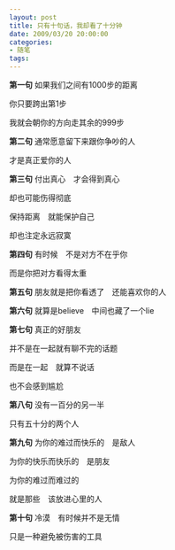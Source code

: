 ```yaml
---
layout: post
title: 只有十句话，我却看了十分钟
date: 2009/03/20 20:00:00
categories: 
- 随笔
tags: 
---
```


**第一句** 如果我们之间有1000步的距离  

你只要跨出第1步  

我就会朝你的方向走其余的999步  

**第二句** 通常愿意留下来跟你争吵的人  

才是真正爱你的人  

**第三句** 付出真心　才会得到真心  

却也可能伤得彻底  

保持距离　就能保护自己  

却也注定永远寂寞  

**第四句** 有时候　不是对方不在乎你  

而是你把对方看得太重  

**第五句** 朋友就是把你看透了　还能喜欢你的人  

**第六句** 就算是believe　中间也藏了一个lie  

**第七句** 真正的好朋友  

并不是在一起就有聊不完的话题  

而是在一起　就算不说话  

也不会感到尴尬  

**第八句** 没有一百分的另一半  

只有五十分的两个人  

**第九句** 为你的难过而快乐的　是敌人  

为你的快乐而快乐的　是朋友  

为你的难过而难过的  

就是那些　该放进心里的人  

**第十句** 冷漠　有时候并不是无情  

只是一种避免被伤害的工具
